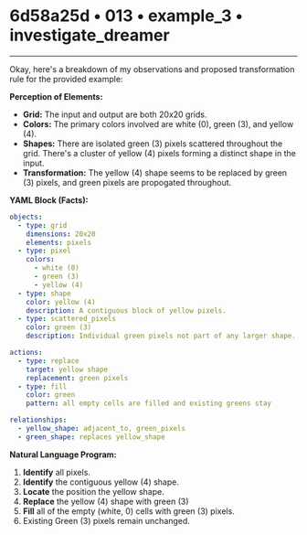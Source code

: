# 6d58a25d • 013 • example_3 • investigate_dreamer

---
Okay, here's a breakdown of my observations and proposed transformation rule for the provided example:

**Perception of Elements:**

*   **Grid:** The input and output are both 20x20 grids.
*   **Colors:** The primary colors involved are white (0), green (3), and yellow (4).
*   **Shapes:** There are isolated green (3) pixels scattered throughout the grid. There's a cluster of yellow (4) pixels forming a distinct shape in the input.
*   **Transformation:** The yellow (4) shape seems to be replaced by green (3) pixels, and green pixels are propogated throughout.

**YAML Block (Facts):**



```yaml
objects:
  - type: grid
    dimensions: 20x20
    elements: pixels
  - type: pixel
    colors:
      - white (0)
      - green (3)
      - yellow (4)
  - type: shape
    color: yellow (4)
    description: A contiguous block of yellow pixels.
  - type: scattered_pixels
    color: green (3)
    description: Individual green pixels not part of any larger shape.

actions:
  - type: replace
    target: yellow shape
    replacement: green pixels
  - type: fill
    color: green
    pattern: all empty cells are filled and existing greens stay

relationships:
  - yellow_shape: adjacent_to, green_pixels
  - green_shape: replaces yellow_shape

```



**Natural Language Program:**

1.  **Identify** all pixels.
2.  **Identify** the contiguous yellow (4) shape.
3.  **Locate** the position the yellow shape.
4.  **Replace** the yellow (4) shape with green (3)
5.  **Fill** all of the empty (white, 0) cells with green (3) pixels.
6. Existing Green (3) pixels remain unchanged.


